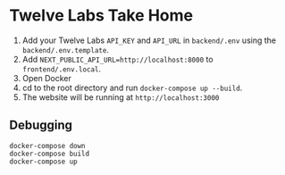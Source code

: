 # Twelve Labs Take Home

1. Add your Twelve Labs `API_KEY` and `API_URL` in `backend/.env` using the `backend/.env.template`.
2. Add `NEXT_PUBLIC_API_URL=http://localhost:8000` to `frontend/.env.local`.
3. Open Docker
4. cd to the root directory and run `docker-compose up --build`.
5. The website will be running at `http://localhost:3000`

## Debugging

```
docker-compose down
docker-compose build
docker-compose up
```
